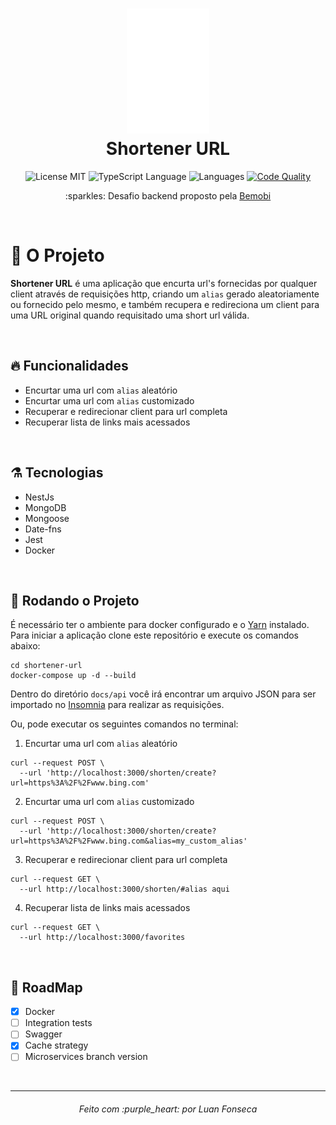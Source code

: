 <h1 align="center">
  <img alt="Logo" height="200" src="./docs/assets/logo.png" />
  <br>
  Shortener URL
</h1>

<p align="center">

   <img alt="License MIT" src="https://img.shields.io/badge/license-MIT-blue">

  <img alt="TypeScript Language" src="https://img.shields.io/badge/typescript-94%25-blue">

  <img alt="Languages" src="https://img.shields.io/badge/languages-2-blue">

  <a href="https://www.codacy.com/manual/luanfonsecap/jokes-norris?utm_source=github.com&amp;utm_medium=referral&amp;utm_content=luanfonsecap/jokes-norris&amp;utm_campaign=Badge_Grade">
    <img alt="Code Quality" src="https://api.codacy.com/project/badge/Grade/da538d9c65c7489cb78390a0159c3a2a">
  </a>
  
  <br>

  <p align="center">
    :sparkles: Desafio backend proposto pela <a href="https://github.com/bemobi/hire.me">Bemobi</a>
  </p>
  <br>
</p>

# :muscle: O Projeto

**Shortener URL** é uma aplicação que encurta url's fornecidas por qualquer client através de requisições http, criando um `alias` gerado aleatoriamente ou fornecido pelo mesmo, e também recupera e redireciona um client para uma URL original quando requisitado uma short url válida.

<br>

## :fire: Funcionalidades

- Encurtar uma url com `alias` aleatório
- Encurtar uma url com `alias` customizado
- Recuperar e redirecionar client para url completa
- Recuperar lista de links mais acessados

<br>

## ⚗️ Tecnologias

- NestJs
- MongoDB
- Mongoose
- Date-fns
- Jest
- Docker

<br>

## :rocket: Rodando o Projeto

É necessário ter o ambiente para docker configurado e o [Yarn](https://yarnpkg.com/) instalado.
<br>
Para iniciar a aplicação clone este repositório e execute os comandos abaixo:

```
cd shortener-url
docker-compose up -d --build
```

Dentro do diretório `docs/api` você irá encontrar um arquivo JSON para ser importado no [Insomnia](https://insomnia.rest/download) para realizar as requisições.

Ou, pode executar os seguintes comandos no terminal:
<br>

1. Encurtar uma url com `alias` aleatório

```shell
curl --request POST \
  --url 'http://localhost:3000/shorten/create?url=https%3A%2F%2Fwww.bing.com'
```

2. Encurtar uma url com `alias` customizado

```shell
curl --request POST \
  --url 'http://localhost:3000/shorten/create?url=https%3A%2F%2Fwww.bing.com&alias=my_custom_alias'
```

3. Recuperar e redirecionar client para url completa

```shell
curl --request GET \
  --url http://localhost:3000/shorten/#alias aqui
```

4. Recuperar lista de links mais acessados

```shell
curl --request GET \
  --url http://localhost:3000/favorites
```

<br>

## :bicyclist: RoadMap

- [x] Docker
- [ ] Integration tests
- [ ] Swagger
- [x] Cache strategy
- [ ] Microservices branch version

<br>

---

<h6 align="center">
	Feito com :purple_heart: por Luan Fonseca
</h6>
